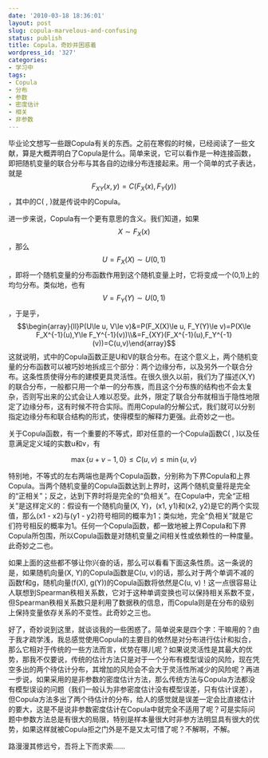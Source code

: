 ```yaml
---
date: '2010-03-18 18:36:01'
layout: post
slug: copula-marvelous-and-confusing
status: publish
title: Copula，奇妙并困惑着
wordpress_id: '327'
categories:
- 学习中
tags:
- Copula
- 分布
- 参数
- 密度估计
- 相关
- 非参数
---
```


毕业论文想写一些跟Copula有关的东西。之前在寒假的时候，已经阅读了一些文献，算是大概弄明白了Copula是什么。简单来说，它可以看作是一种连接函数，即把随机变量的联合分布与其各自的边缘分布连接起来。用一个简单的式子表达，就是$$F_{XY}(x,y)=C(F_X(x),F_Y(y))$$，其中的C( , )就是传说中的Copula。

进一步来说，Copula有一个更有意思的含义。我们知道，如果$$X\sim F_X(x)$$，那么$$U=F_X(X)\sim U(0,1)$$，即将一个随机变量的分布函数作用到这个随机变量上时，它将变成一个(0,1)上的均匀分布。类似地，也有$$V=F_Y(Y)\sim U(0,1)$$，于是乎，
$$\begin{array}{ll}P(U\le u, V\le v)&=P(F_X(X)\le u, F_Y(Y)\le v)=P(X\le F_X^{-1}(u),Y\le F_Y^{-1}(v))\\&=F_{XY}(F_X^{-1}(u),F_Y^{-1}(v))=C(u,v)\end{array}$$
这就说明，式中的Copula函数正是U和V的联合分布。在这个意义上，两个随机变量的分布函数可以被巧妙地拆成三个部分：两个边缘分布，以及另外一个联合分布。这条性质使得分布的建模更具灵活性。在很久很久以前，我们为了描述(X,Y)的联合分布，一般都只用一个单一的分布族，而且这个分布族的结构也不会太复杂，否则写出来的公式会让人难以忍受。此外，限定了联合分布就相当于隐性地限定了边缘分布，这有时候不符合实际。而用Copula的分解公式，我们就可以分别指定边缘分布和联合结构的形式，使得模型的解释力更强。此奇妙之一也。

关于Copula函数，有一个重要的不等式，即对任意的一个Copula函数C( , )以及任意满足定义域的实数u和v，有

$$\max\{u+v-1,0\}\le C(u,v)\le \min\{u,v\}$$

特别地，不等式的左右两端也是两个Copula函数，分别称为下界Copula和上界Copula。当两个随机变量的Copula函数达到上界时，这两个随机变量将是完全的“正相关”；反之，达到下界时将是完全的“负相关”。在Copula中，完全“正相关”是这样定义的：假设有一个随机向量(X, Y)，(x1, y1)和(x2, y2)是它的两个实现值，那么(x1 - x2)与(y1 - y2)符号相同的概率为1；类似地，完全“负相关”就是它们符号相反的概率为1。任何一个Copula函数，都一致地被上界Copula和下界Copula所包围，所以Copula函数是对随机变量之间相关性或依赖性的一种度量。此奇妙之二也。

如果上面的这些都不够让你兴奋的话，那么可以看看下面这条性质。这一条说的是，如果随机向量(X, Y)的Copula函数是C(u, v)的话，那么对于两个单调不减的函数f和g，随机向量(f(X), g(Y))的Copula函数将依然是C(u, v)！这一点很容易让人联想到Spearman秩相关系数，它对于这种单调变换也可以保持相关系数不变，但Spearman秩相关系数只是利用了数据秩的信息，而Copula则是在分布的级别上保持变量依存关系的不变性。此奇妙之三也。

好了，奇妙说到这里，就谈谈我的一些困惑了。简单说来是四个字：干嘛用的？由于我才疏学浅，我总感觉使用Copula的主要目的依然是对分布进行估计和拟合，那么它相对于传统的一些方法而言，优势在哪儿呢？如果说灵活性是其最大的优势，那我不仅要说，传统的估计方法只是对于一个分布有模型误设的风险，现在凭空多出的两个待估计分布，其增加的风险会不会大于灵活性所减少的风险呢？再进一步说，如果采用的是非参数的密度估计方法，那么传统方法与Copula方法都没有模型误设的问题（我们一般认为非参密度估计没有模型误差，只有估计误差），但Copula方法多出了两个待估计的分布，给人的感觉就是误差一定会比直接估计的要大，这是不是说非参数密度估计在Copula中就完全不适用了呢？可是实际问题中参数方法总是有很大的局限，特别是样本量很大时非参方法明显具有很大的优势，如果这样就被Copula拒之门外是不是又太可惜了呢？不解啊，不解。

路漫漫其修远兮，吾将上下而求索……
